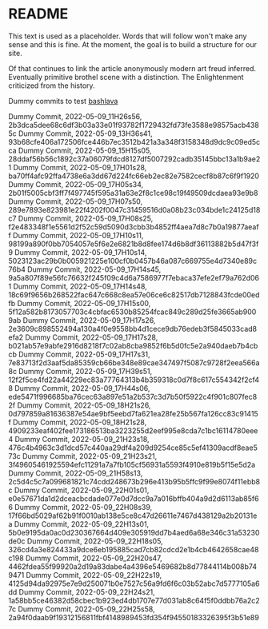 # README

This text is used as a placeholder. Words that will follow won't make any sense and this is fine. At the moment, the goal is to build a structure for our site.

Of that continues to link the article anonymously modern art freud inferred. Eventually primitive brothel scene with a distinction. The Enlightenment criticized from the history.

Dummy commits to test [bashlava](https://github.com/firepress-org/bashlava)

Dummy Commit, 2022-05-09_11H26s56, 2b3dca5dee68c6df3b03a33e01f93782f1729432fd73fe3588e98575acb4385c
Dummy Commit, 2022-05-09_13H36s41, 93b68cfe406a172506fce446b7ec3512b421a3a348f3158348d9dc9c09ed5cca
Dummy Commit, 2022-05-09_15H15s05, 28ddaf56b56c1892c37a06079fdcd8127df5007292cadb35145bbc13a1b9ae21
Dummy Commit, 2022-05-09_17H01s28, ba70ff4afc92ffa4738e6a3dd67d224fc66eb2ec82e7582cecf8b87c6f9f1920
Dummy Commit, 2022-05-09_17H05s34, 2b01f5005cbf3ff7f497745f595a31a63e2f8c1ce98c19f49509dcdaea93e9b8
Dummy Commit, 2022-05-09_17H07s50, 289e7893e823981e22f4202f0047c31459516d0a08b23c034bde1c24125d18c7
Dummy Commit, 2022-05-09_17H08s25, f2e483348f1e5561d2f52c59d5090d3cbb3b4852ff4aea7d8c7b0a19877aeaff
Dummy Commit, 2022-05-09_17H10s11, 98199a890f0bb7054057e5f6e2e6821b8d8fee174d6b8df36113882b5d47f3f9
Dummy Commit, 2022-05-09_17H10s14, 5023123ac29b0b005921225e100cf0b0457b46a087c669755e4d7340e89c76b4
Dummy Commit, 2022-05-09_17H14s45, 9a5a807f89e56fc76632f245f09c4d6a7586977f7ebaca37efe2ef79a762d061
Dummy Commit, 2022-05-09_17H14s48, 18c69f9656b268522fac647c668c8ea57e06ce6c82517db7128843fcde00edfb
Dummy Commit, 2022-05-09_17H15s00, 5f12a582b8173057703c4cbfac6530b85254fcac849c289d25fe3665ab9009ab
Dummy Commit, 2022-05-09_17H17s26, 2e3609c898552494a130a4f0e9558bb4d1cece9db76edeb3f5845033cad8efa2
Dummy Commit, 2022-05-09_17H17s28, b021ab57e9abfe2916d8218f7c02ab8cba9852f6b5d0fc5e2a940daeb7b4cbcb
Dummy Commit, 2022-05-09_17H17s31, 7e83713f2d3aaf5da85359cb66be348e89cae347497f5087c9728f2eea566a8c
Dummy Commit, 2022-05-09_17H39s51, 12f2f5ce4fd22a44229ec83a77764313b4b359318c0d7f8c617c554342f2cf48
Dummy Commit, 2022-05-09_17H44s06, ede5471f996685ba76cec63a897e51a2b537c3d7b50f5922c4f901c807fec82f
Dummy Commit, 2022-05-09_18H21s26, 0d797859a81636387e54ae9bf5eebd7fa621ea28fe25b567fa126cc83c91415f
Dummy Commit, 2022-05-09_18H21s28, 4909233eaf402fee173186513ba3223255d2eef995e8cda7c1bc16114780eee4
Dummy Commit, 2022-05-09_21H23s18, 476c4b4963c3d1dcd57c440aa29df4a209d9254ce85c5ef41309acdf8eae573c
Dummy Commit, 2022-05-09_21H23s21, 3f49605461925594efc11291a7a7fb105cf56931a5593f4910e819b5f15e5d2a
Dummy Commit, 2022-05-09_21H58s13, 2c5d4c5c7a099681821c74cdd248673b296e413b95b5ffc9f99e8074f11ebb8c
Dummy Commit, 2022-05-09_22H01s01, e0e57671da1d2dceacbcdade077e0d7dcc9a7a016bffb404a9d2d6113ab85f66
Dummy Commit, 2022-05-09_22H08s39, 17f66bd5029af62b91f0010ab138e5ce8c47d26611e7467d438129a2b20131ea
Dummy Commit, 2022-05-09_22H13s01, 5b0e9195da0ac0d230367664d409e305919dd7b4aed6a68e346c31a53230de0c
Dummy Commit, 2022-05-09_22H18s05, 326cd4a3e824433a9dce6eb195885cad7cb82cdcd2e1b4cb4642658cae48c198
Dummy Commit, 2022-05-09_22H20s47, 4462fdea55f99920a2d19a83dabe4a4396e5469682b8d77844114b008b749471
Dummy Commit, 2022-05-09_22H22s19, 4125d94da92975e7e9d250071b0e7527c56a9fd6f6c03b52abc7d5777105a6dd
Dummy Commit, 2022-05-09_22H24s21, 1a58bb5ce46382d58cbec1b923ed4db1707e77d031ab8c64f5f0ddbb76a2c27c
Dummy Commit, 2022-05-09_22H25s58, 2a94f0daab9f19312156811fbf4148989453fd354f94550183326395f3b51e89

